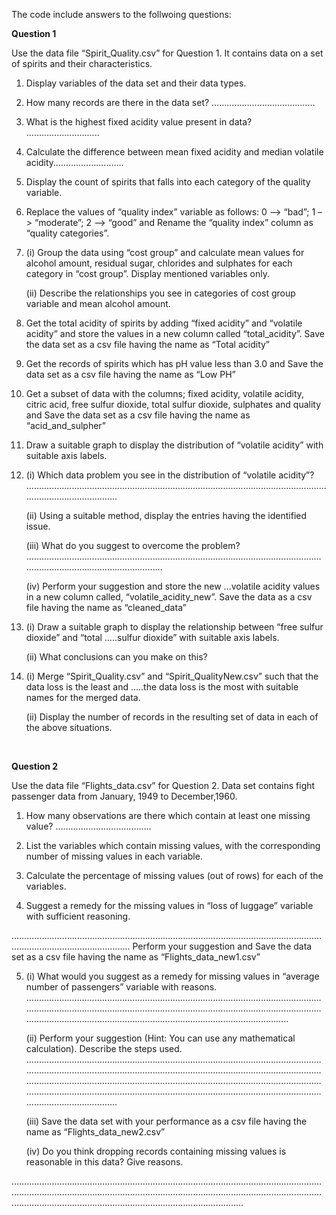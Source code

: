 The code include answers to the follwoing questions:

<b> Question 1</b> 

Use the data file “Spirit_Quality.csv” for Question 1. It contains data on a set of spirits and their characteristics.

1.	Display variables of the data set and their data types. 

2.	How many records are there in the data set?  …………………………………..

3.	What is the highest fixed acidity value present in data? ………………………..

4.	Calculate the difference between mean fixed acidity and median volatile acidity……………………….

5.	Display the count of spirits that falls into each category of the quality variable.

6.	Replace the values of “quality index” variable as follows: 
0 –> “bad”; 
1 –> “moderate”; 
2 –> “good” 
and Rename the “quality index” column as “quality categories”.

7.	(i) Group the data using “cost group” and calculate mean values for alcohol amount, residual sugar, chlorides and sulphates for each category in “cost group”.  Display mentioned variables only.

    (ii) Describe the relationships you see in categories of cost group variable and mean alcohol amount. 


8.	Get the total acidity of spirits by adding “fixed acidity” and “volatile acidity” and store the values in a new column called “total_acidity”. Save the data set as a csv file having the name as “Total acidity” 

9.	Get the records of spirits which has pH value less than 3.0 and Save the data set as a csv file having the name as “Low PH” 

10.	Get a subset of data with the columns; fixed acidity, volatile acidity, citric acid, free sulfur dioxide, total sulfur dioxide, sulphates and quality and Save the data set as a csv file having the name as “acid_and_sulpher”

11.	Draw a suitable graph to display the distribution of “volatile acidity” with suitable axis labels.


12.	
    (i) Which data problem you see in the distribution of “volatile acidity”? 
...........................................................................................................................................................
   	
    (ii)  Using a suitable method, display the entries having the identified issue. 

   	(iii)  What do you suggest to overcome the problem?
            ………………………………………………………………………………………………………………………………………………………
   	
    (iv)  Perform your suggestion and store the new …volatile acidity values in a new column called, “volatile_acidity_new”. Save the data as a csv file having the name as “cleaned_data”

14.	(i) Draw a suitable graph to display the relationship between “free sulfur dioxide” and “total   …..sulfur dioxide” with suitable axis labels.

    (ii) What conclusions can you make on this?

14.	(i) Merge “Spirit_Quality.csv” and “Spirit_QualityNew.csv” such that the data loss is the least and …..the data loss is the most with suitable names for the merged data.  

    (ii) Display the number of records in the resulting set of data in each of the above situations. 
<br>

<b> Question 2 </b>

Use the data file “Flights_data.csv” for Question 2. Data set contains fight passenger data from January, 1949 to December,1960.


1.	How many observations are there which contain at least one missing value? ………………………………..
2.	List the variables which contain missing values, with the corresponding number of missing values in each variable.

3.	Calculate the percentage of missing values (out of rows) for each of the variables.

4.	Suggest a remedy for the missing values in “loss of luggage” variable with sufficient reasoning.

……………………………………………………………………………………………………………………………………………………..
 Perform your suggestion and Save the data set as a csv file having the name as “Flights_data_new1.csv”

5.	(i)	What would you suggest as a remedy for missing values in “average number of passengers” variable with reasons. 
…………………………………………………………………………………………………………………………………………………………………………………………………………………………………………………………………………………………………………..

    (ii)	Perform your suggestion (Hint: You can use any mathematical calculation). Describe the steps used.
………………………………………………………………………………………………………………………………………………………………………………………………………………………………………………………………………………………………………………………………………………………………………………………………………………………………………………………………

    (iii)	Save the data set with your performance as a csv file having the name as “Flights_data_new2.csv”

    (iv)	Do you think dropping records containing missing values is reasonable in this data? Give reasons.

…………………………………………………………………………………………………………………………………………………………………………………………………………………………………………………………………………………………………………..
